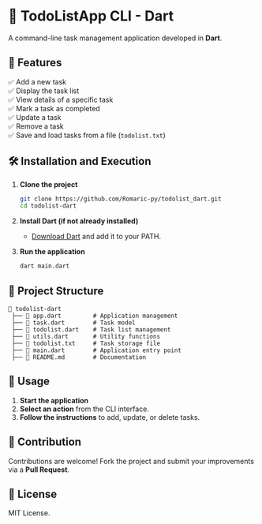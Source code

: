 # 📌 TodoListApp CLI - Dart  

A command-line task management application developed in **Dart**.  

## 🚀 Features  
✅ Add a new task  
✅ Display the task list  
✅ View details of a specific task  
✅ Mark a task as completed  
✅ Update a task  
✅ Remove a task  
✅ Save and load tasks from a file (`todolist.txt`)  

## 🛠️ Installation and Execution  

1. **Clone the project**  
   ```bash
   git clone https://github.com/Romaric-py/todolist_dart.git
   cd todolist-dart
   ```

2. **Install Dart (if not already installed)**  
   - [Download Dart](https://dart.dev/get-dart) and add it to your PATH.  

3. **Run the application**  
   ```bash
   dart main.dart
   ```

## 📂 Project Structure  

```
📂 todolist-dart  
 ├── 📄 app.dart         # Application management  
 ├── 📄 task.dart        # Task model  
 ├── 📄 todolist.dart    # Task list management  
 ├── 📄 utils.dart       # Utility functions  
 ├── 📄 todolist.txt     # Task storage file  
 ├── 📄 main.dart        # Application entry point  
 ├── 📄 README.md        # Documentation  
```

## 📝 Usage  

1. **Start the application**  
2. **Select an action** from the CLI interface.  
3. **Follow the instructions** to add, update, or delete tasks.  

## 🤝 Contribution  
Contributions are welcome! Fork the project and submit your improvements via a **Pull Request**.  

## 📜 License  
MIT License.  
